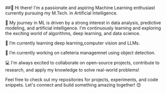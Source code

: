 ##👋 Hi there! I'm a passionate and aspiring Machine Learning enthusiast currently pursuing my M.Tech. in Artificial Intelligence.

🚀 My journey in ML is driven by a strong interest in data analysis, predictive modeling, and artificial intelligence. I'm continuously learning and exploring the exciting world of algorithms, deep learning, and data science.

🌱 I’m currently learning deep learning,computer vision and LLMs.

🔭 I’m currently working on cafeteria managemnet using object detection.

💻 I'm always excited to collaborate on open-source projects, contribute to research, and apply my knowledge to solve real-world problems!

Feel free to check out my repositories for projects, experiments, and code snippets. Let's connect and build something amazing together! 😊

<!--
**Dhairyakhania/DhairyaKhania** is a ✨ _special_ ✨ repository because its `README.md` (this file) appears on your GitHub profile.

Here are some ideas to get you started:

- 🔭 I’m currently working on ...
- 🌱 I’m currently learning ...
- 👯 I’m looking to collaborate on ...
- 🤔 I’m looking for help with ...
- 💬 Ask me about ...
- 📫 How to reach me: ...
- 😄 Pronouns: ...
- ⚡ Fun fact: ...
-->
